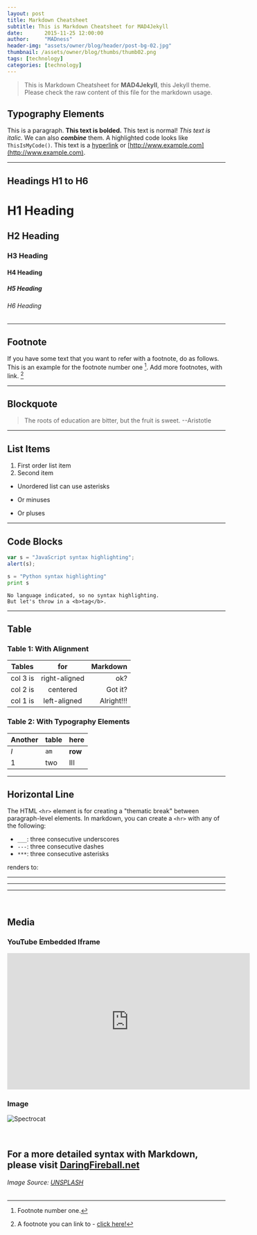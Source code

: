 ```yaml
---
layout: post
title: Markdown Cheatsheet
subtitle: This is Markdown Cheatsheet for MAD4Jekyll
date:       2015-11-25 12:00:00
author:     "MADness"
header-img: "assets/owner/blog/header/post-bg-02.jpg"
thumbnail: /assets/owner/blog/thumbs/thumb02.png
tags: [technology]
categories: [technology]
---
```


> This is Markdown Cheatsheet for **MAD4Jekyll**, this Jekyll theme. Please check the raw content of this file for the markdown usage.

## Typography Elements

This is a paragraph. **This text is bolded.** This text is normal! _This text is italic._ We can  also **_combine_** them. A highlighted code looks like `ThisIsMyCode()`. This text is a [hyperlink](#) or [http://www.example.com](http://www.example.com).

___

## Headings H1 to H6

# H1 Heading

## H2 Heading

### H3 Heading

#### H4 Heading

##### H5 Heading

###### H6 Heading

___

## Footnote

If you have some text that you want to refer with a footnote, do as follows. This is an example for the footnote number one [^1]. Add more footnotes, with link. [^2]

___

## Blockquote

> The roots of education are bitter, but the fruit is sweet. --Aristotle

___

## List Items

1. First order list item
2. Second item

* Unordered list can use asterisks
- Or minuses
+ Or pluses

___

## Code Blocks

```javascript
var s = "JavaScript syntax highlighting";
alert(s);
```

```python
s = "Python syntax highlighting"
print s
```

```
No language indicated, so no syntax highlighting.
But let's throw in a <b>tag</b>.
```

___


## Table

### Table 1: With Alignment

| Tables        | for           | Markdown  |
| ------------- |:-------------:| -----:|
| col 3 is      | right-aligned | ok? |
| col 2 is      | centered      |   Got it? |
| col 1 is | left-aligned      |    Alright!!! |

### Table 2: With Typography Elements

Another | table | here
--- | --- | ---
*I* | `am` | **row**
1 | two | III

___

## Horizontal Line

The HTML `<hr>` element is for creating a "thematic break" between paragraph-level elements. In markdown, you can create a `<hr>` with any of the following:

* `___`: three consecutive underscores
* `---`: three consecutive dashes
* `***`: three consecutive asterisks

renders to:

___

---

***

<br>

## Media

### YouTube Embedded Iframe

<iframe width="560" height="315" src="https://www.youtube.com/embed/OuoaKai_L00" frameborder="0" allowfullscreen></iframe>

<br>

### Image

![Spectrocat](http://octodex.github.com/images/spectrocat.png)

<br>

## For a more detailed syntax with Markdown, please visit [DaringFireball.net](http://daringfireball.net/projects/markdown/syntax)

###### Image Source: [UNSPLASH](https://unsplash.com/photos/6g0KJWnBhxg)


[^1]: Footnote number one.

[^2]: A footnote you can link to - [click here!](#)
